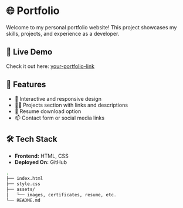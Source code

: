 # 🌐 Portfolio

Welcome to my personal portfolio website! This project showcases my skills, projects, and experience as a developer.

## 🔗 Live Demo

Check it out here: [your-portfolio-link](http://127.0.0.1:5500/CodeSoft%20Portfolio/CodeSoft%20Portfolio%20HTML.html)

## 🚀 Features

- 🌟 Interactive and responsive design
- 🧑‍💻 Projects section with links and descriptions
- 📄 Resume download option
- 📫 Contact form or social media links

## 🛠 Tech Stack

- **Frontend:** HTML, CSS
- **Deployed On:** GitHub 


```bash
.
├── index.html
├── style.css
├── assets/
│   └── images, certificates, resume, etc.
└── README.md
